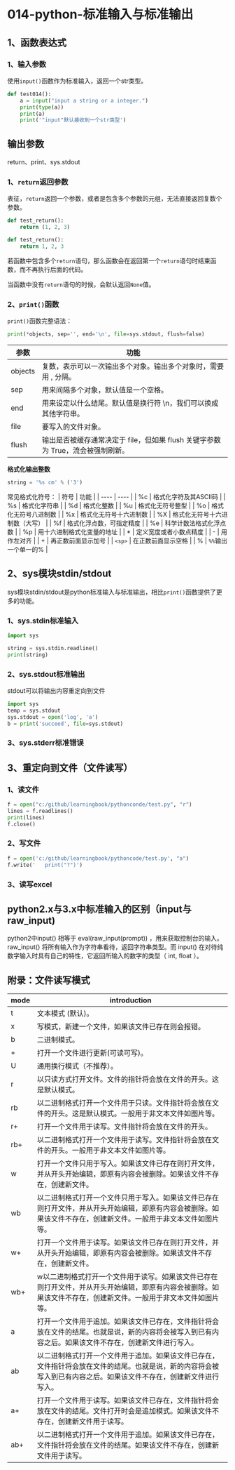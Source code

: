 # 014-python-标准输入与标准输出

## 1、函数表达式
### 1、输入参数
使用`input()`函数作为标准输入，返回一个str类型。
```python
def test014():
    a = input("input a string or a integer.")
    print(type(a))
    print(a)
    print('"input"默认接收到一个str类型')
```

## 输出参数
return、print、sys.stdout
### 1、`return`返回参数
表征，`return`返回一个参数，或者是包含多个参数的元组，无法直接返回复数个参数。
```python
def test_return():
    return (1, 2, 3)

def test_return():
    return 1, 2, 3
```

若函数中包含多个`return`语句，那么函数会在返回第一个`return`语句时结束函数，而不再执行后面的代码。

当函数中没有`return`语句的时候，会默认返回`None`值。

### 2、`print()`函数
`print()`函数完整语法：
```python
print(*objects, sep='', end='\n', file=sys.stdout, flush=false)
```
| 参数 | 功能 |
| ----   | ----|
| objects | 复数，表示可以一次输出多个对象。输出多个对象时，需要用 , 分隔。|
| sep | 用来间隔多个对象，默认值是一个空格。|
| end | 用来设定以什么结尾。默认值是换行符 \n，我们可以换成其他字符串。|
| file | 要写入的文件对象。|
| flush | 输出是否被缓存通常决定于 file，但如果 flush 关键字参数为 True，流会被强制刷新。|

**格式化输出整数**
```python
string = '%s cm' % ('3')
```

常见格式化符号：
| 符号 | 功能 |
| ---- | ---- |
| %c | 格式化字符及其ASCII码 |
| %s | 格式化字符串 |
| %d | 格式化整数 |
| %u | 格式化无符号整型 |
| %o | 格式化无符号八进制数 |
| %x | 格式化无符号十六进制数 |
| %X | 格式化无符号十六进制数（大写） |
| %f | 格式化浮点数，可指定精度 |
| %e | 科学计数法格式化浮点数 |
| %p | 用十六进制格式化变量的地址 |
| *  | 定义宽度或者小数点精度 |
| -  | 用作左对齐 |
| +  | 再正数前面显示加号 |
| `<sp>` | 在正数前面显示空格 |
| % | `%%`输出一个单一的% |


## 2、sys模块stdin/stdout
sys模块stdin/stdout是python标准输入与标准输出，相比`print()`函数提供了更多的功能。
### 1、sys.stdin标准输入
```python
import sys

string = sys.stdin.readline()
print(string)
```

### 2、sys.stdout标准输出
stdout可以将输出内容重定向到文件
```python
import sys
temp = sys.stdout
sys.stdout = open('log', 'a')
b = print('succeed', file=sys.stdout)
```

### 3、sys.stderr标准错误

## 3、重定向到文件（文件读写）
### 1、读文件
```python
f = open("c:/github/learningbook/pythonconde/test.py", "r")
lines = f.readlines()
print(lines)
f.close()
```

### 2、写文件
```python
f = open('c:/github/learningbook/pythoncode/test.py', "a")
f.write('   print("?")')
```

### 3、读写excel



## python2.x与3.x中标准输入的区别（input与raw_input)
python2中input() 相等于 eval(raw_input(prompt)) ，用来获取控制台的输入。
raw_input() 将所有输入作为字符串看待，返回字符串类型。而 input() 在对待纯数字输入时具有自己的特性，它返回所输入的数字的类型（ int, float ）。




## 附录：文件读写模式
| mode | introduction |
| ---- | ---- |
| t	| 文本模式 (默认)。 |
| x	| 写模式，新建一个文件，如果该文件已存在则会报错。 |
| b	| 二进制模式。 |
| \+ | 打开一个文件进行更新(可读可写)。 |
| U	| 通用换行模式（不推荐）。 |
| r	| 以只读方式打开文件。文件的指针将会放在文件的开头。这是默认模式。 |
| rb | 以二进制格式打开一个文件用于只读。文件指针将会放在文件的开头。这是默认模式。一般用于非文本文件如图片等。 |
| r+ | 打开一个文件用于读写。文件指针将会放在文件的开头。 |
| rb+ | 以二进制格式打开一个文件用于读写。文件指针将会放在文件的开头。一般用于非文本文件如图片等。 |
| w	| 打开一个文件只用于写入。如果该文件已存在则打开文件，并从开头开始编辑，即原有内容会被删除。如果该文件不存在，创建新文件。 |
| wb | 以二进制格式打开一个文件只用于写入。如果该文件已存在则打开文件，并从开头开始编辑，即原有内容会被删除。如果该文件不存在，创建新文件。一般用于非文本文件如图片等。 |
| w+ | 打开一个文件用于读写。如果该文件已存在则打开文件，并从开头开始编辑，即原有内容会被删除。如果该文件不存在，创建新文件。 |
| wb+ | w以二进制格式打开一个文件用于读写。如果该文件已存在则打开文件，并从开头开始编辑，即原有内容会被删除。如果该文件不存在，创建新文件。一般用于非文本文件如图片等。 |
| a	| 打开一个文件用于追加。如果该文件已存在，文件指针将会放在文件的结尾。也就是说，新的内容将会被写入到已有内容之后。如果该文件不存在，创建新文件进行写入。 |
| ab | 以二进制格式打开一个文件用于追加。如果该文件已存在，文件指针将会放在文件的结尾。也就是说，新的内容将会被写入到已有内容之后。如果该文件不存在，创建新文件进行写入。 |
| a+ | 打开一个文件用于读写。如果该文件已存在，文件指针将会放在文件的结尾。文件打开时会是追加模式。如果该文件不存在，创建新文件用于读写。 |
| ab+	| 以二进制格式打开一个文件用于追加。如果该文件已存在，文件指针将会放在文件的结尾。如果该文件不存在，创建新文件用于读写。 |